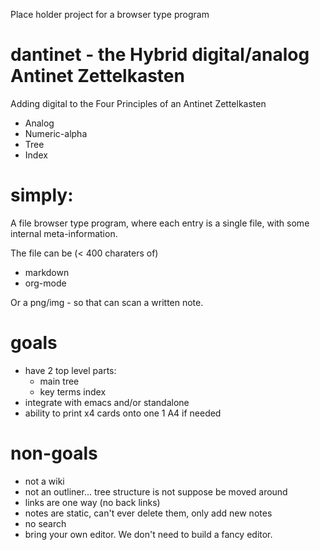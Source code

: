 Place holder project for a browser type program 

# dantinet - the Hybrid digital/analog Antinet Zettelkasten

Adding digital to the Four Principles of an Antinet Zettelkasten

-   Analog
-   Numeric-alpha
-   Tree
-   Index

# simply:

A file browser type program, where each entry is a single file, with some internal meta-information.

The file can be (< 400 charaters of)

- markdown
- org-mode

Or a png/img - so that can scan a written note.


# goals
- have 2 top level parts:
  - main tree
  - key terms index
- integrate with emacs and/or standalone
- ability to print x4 cards onto one 1 A4 if needed


# non-goals
- not a wiki
- not an outliner... tree structure is not suppose be moved around
- links are one way (no back links)
- notes are static, can't ever delete them, only add new notes
- no search
- bring your own editor.  We don't need to build a fancy editor.

